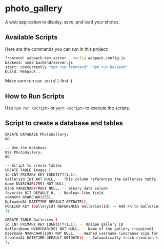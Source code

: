 # photo_gallery

A web application to display, save, and load your photos.

## Available Scripts

Here are the commands you can run in this project:

```bash
frontend: webpack-dev-server --config webpack.config.js
backend: node backend/server.js
start: concurrently "npm run frontend" "npm run backend"
build: Webpack .
```

Make sure run `npm install` first :)

## How to Run Scripts

Use `npm run <script>` or `yarn <script>` to execute the scripts.

## Script to create a database and tables

```bash
CREATE DATABASE PhotoGallery;
GO

-- Use the database
USE PhotoGallery;
GO

-- Script to create tables
CREATE TABLE Images (
Id INT PRIMARY KEY IDENTITY(1,1),
GalleryId INT NOT NULL, -- This column references the Galleries table
name NVARCHAR(255) NOT NULL,
blob VARBINARY(MAX) NULL, -- Binary data column
favorite BIT DEFAULT 0, -- Boolean-like field
comment NVARCHAR(255),
UploadedAt DATETIME DEFAULT GETDATE(),
FOREIGN KEY (GalleryId) REFERENCES Galleries(Id) -- Add FK to Galleries(Id)
);

CREATE TABLE Galleries (
Id INT PRIMARY KEY IDENTITY(1,1), -- Unique gallery ID
GalleryName NVARCHAR(50) NOT NULL, -- Name of the gallery (required)
Username NVARCHAR(100) NOT NULL, -- Hashed username (increase size for longer hashes),
CreatedAt DATETIME DEFAULT GETDATE() -- Automatically track creation timestamp
);
```
